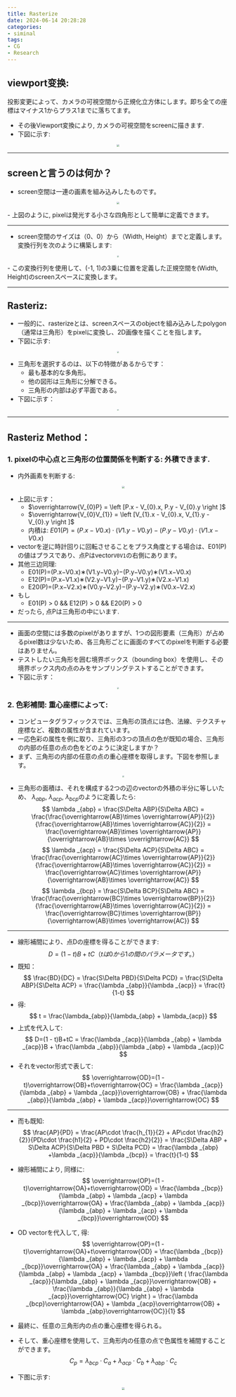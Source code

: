 ```yaml
---
title: Rasterize
date: 2024-06-14 20:28:28
categories: 
- siminal
tags:
- CG
- Research
---
```


## viewport变换:
投影変更によって、カメラの可視空間から正規化立方体にします。即ち全ての座標はマイナス1からプラス1までに落ちてます。
- その後Viewport変換により, カメラの可視空間をscreenに描きます.
- 下図に示す:
<p align="center"> <img src="./Rasterize/投影变换.png"  style="zoom: 33%;" /></p>

***
## screenと言うのは何か？
- screen空間は一連の画素を組み込みしたものです。
<p align="center"> <img src="./Rasterize/屏幕空间.png"  style="zoom: 33%;" /></p>
- 上図のように, pixelは発光する小さな四角形として簡単に定義できます。

***
- screen空間のサイズは（0、0）から（Width, Height）までと定義します。変換行列を次のように構築します:
<p align="center"> <img src="./Rasterize/视口变换矩阵.png"  style="zoom: 22%;" /></p>
- この変換行列を使用して、(-1, 1)の3乗に位置を定義した正規空間を(Width, Height)のscreenスペースに変換します。

***
## Rasteriz:
- 一般的に、rasterizeとは、screenスペースのobjectを組み込みしたpolygon（通常は三角形）をpixelに変換し、2D画像を描くことを指します。
- 下図に示す:
<p align="center"> <img src="./Rasterize/光栅化.png"  style="zoom: 22%;" /></p>

- 三角形を選択するのは、以下の特徴があるからです：
  - 最も基本的な多角形。
  - 他の図形は三角形に分解できる。
  - 三角形の内部は必ず平面である。
- 下図に示す：
<p align="center"> <img src="./Rasterize/三角形.png"  style="zoom: 22%;" /></p>

***
## Rasteriz Method：
### 1. pixelの中心点と三角形の位置関係を判断する: 外積できます.
  - 内外画素を判断する:
    <p align="center"> <img src="./Rasterize/叉乘.png"  style="zoom: 33%;" /></p>
  - 上図に示す：
    - $\overrightarrow{V_{0}P} = \left [P.x - V_{0}.x,  P.y - V_{0}.y \right ]$
    - $\overrightarrow{V_{0}V_{1}} = \left [V_{1}.x - V_{0}.x, V_{1}.y - V_{0}.y \right ]$
    - 内積は: $E01(P)=(P.x - V0.x)\cdot (V1.y - V0.y) - (P.y - V0.y)\cdot (V1.x - V0.x)$
  - vectorを逆に時計回りに回転させることをプラス角度とする場合は、E01(P)の値はプラスであり、点Pはvector`V0V1`の右側にあります。
  - 其他三边同理:
    - E01(P)=(P.x−V0.x)∗(V1.y−V0.y)−(P.y−V0.y)∗(V1.x−V0.x)
    - E12(P)=(P.x−V1.x)∗(V2.y−V1.y)−(P.y−V1.y)∗(V2.x−V1.x)
    - E20(P)=(P.x−V2.x)∗(V0.y−V2.y)−(P.y−V2.y)∗(V0.x−V2.x)
  - もし
    - E01(P) > 0 && E12(P) > 0 && E20(P) > 0
  - だったら, 点Pは三角形の中にいます.

***
- 画面の空間には多数のpixelがありますが、1つの図形要素（三角形）が占めるpixel数は少ないため、各三角形ごとに画面のすべてのpixelを判断する必要はありません。
- テストしたい三角形を囲む境界ボックス（bounding box）を使用し、その境界ボックス内の点のみをサンプリングテストすることができます。
- 下図に示す：
<p align="center"> <img src="./Rasterize/box.png"  style="zoom: 22%;" /></p>

### 2. 色彩補間: 重心座標によって:
  - コンピュータグラフィックスでは、三角形の頂点には色、法線、テクスチャ座標など、複数の属性が含まれています。
  - 一応色彩の属性を例に取り、三角形の3つの頂点の色が既知の場合、三角形の内部の任意の点の色をどのように決定しますか？
  - まず、三角形の内部の任意の点の重心座標を取得します。下図を参照します。
    <p align="center"> <img src="./Rasterize/重心坐标三角形.png"  style="zoom: 22%;" /></p>
  - 三角形の面積は、それを構成する2つの辺のvectorの外積の半分に等しいため、
    $\lambda _{abp}$, $\lambda _{acp}$, $\lambda _{bcp}$のように定義したら:
    $$
    \lambda _{abp} = \frac{S\Delta ABP}{S\Delta ABC} = \frac{\frac{\overrightarrow{AB}\times \overrightarrow{AP}}{2}}{\frac{\overrightarrow{AB}\times \overrightarrow{AC}}{2}} = \frac{\overrightarrow{AB}\times \overrightarrow{AP}}{\overrightarrow{AB}\times \overrightarrow{AC}}
    $$
    $$
    \lambda _{acp} = \frac{S\Delta ACP}{S\Delta ABC} = \frac{\frac{\overrightarrow{AC}\times \overrightarrow{AP}}{2}}{\frac{\overrightarrow{AB}\times \overrightarrow{AC}}{2}} = \frac{\overrightarrow{AC}\times \overrightarrow{AP}}{\overrightarrow{AB}\times \overrightarrow{AC}}
    $$
    $$
    \lambda _{bcp} = \frac{S\Delta BCP}{S\Delta ABC} = \frac{\frac{\overrightarrow{BC}\times \overrightarrow{BP}}{2}}{\frac{\overrightarrow{AB}\times \overrightarrow{AC}}{2}} = \frac{\overrightarrow{BC}\times \overrightarrow{BP}}{\overrightarrow{AB}\times \overrightarrow{AC}}
    $$

***
- 線形補間により、点Dの座標を得ることができます:
    $$
    D=(1 - t)B+tC　（t は0から1の間のパラメータです。）
    $$
- 既知：
    $$
    \frac{BD}{DC} = \frac{S\Delta PBD}{S\Delta PCD} = \frac{S\Delta ABP}{S\Delta ACP} = \frac{\lambda _{abp}}{\lambda _{acp}} = \frac{t}{1-t}
    $$
- 得:
    $$
    t = \frac{\lambda_{abp}}{\lambda_{abp} + \lambda_{acp}}
    $$
- 上式を代入して:
    $$
    D=(1 - t)B+tC = \frac{\lambda _{acp}}{\lambda _{abp} + \lambda _{acp}}B + \frac{\lambda _{abp}}{\lambda _{abp} + \lambda _{acp}}C
    $$
- それをvector形式で表して:
    $$
    \overrightarrow{OD}=(1 - t)\overrightarrow{OB}+t\overrightarrow{OC} = \frac{\lambda _{acp}}{\lambda _{abp} + \lambda _{acp}}\overrightarrow{OB} + \frac{\lambda _{abp}}{\lambda _{abp} + \lambda _{acp}}\overrightarrow{OC}
    $$

***
- 而も既知:
    $$
    \frac{AP}{PD} = \frac{AP\cdot \frac{h_{1}}{2} + AP\cdot \frac{h2}{2}}{PD\cdot \frac{h1}{2} + PD\cdot  \frac{h2}{2}} = \frac{S\Delta ABP + S\Delta ACP}{S\Delta PBD + S\Delta PCD} = \frac{\lambda _{abp} +\lambda _{acp}}{\lambda _{bcp}} = \frac{t}{1-t}
    $$
- 線形補間により, 同様に:
    $$
    \overrightarrow{OP}=(1 - t)\overrightarrow{OA}+t\overrightarrow{OD} = \frac{\lambda _{bcp}}{\lambda _{abp} + \lambda _{acp} + \lambda _{bcp}}\overrightarrow{OA} + \frac{\lambda _{abp} + \lambda _{acp}}{\lambda _{abp} + \lambda _{acp} +  \lambda _{bcp}}\overrightarrow{OD}
    $$
- OD vectorを代入して, 得: 
    $$
    \overrightarrow{OP}=(1 - t)\overrightarrow{OA}+t\overrightarrow{OD} = \frac{\lambda _{bcp}}{\lambda _{abp} + \lambda _{acp} + \lambda _{bcp}}\overrightarrow{OA} + \frac{\lambda _{abp} + \lambda _{acp}}{\lambda _{abp} + \lambda _{acp} +  \lambda _{bcp}}\left ( \frac{\lambda _{acp}}{\lambda _{abp} + \lambda _{acp}}\overrightarrow{OB} + \frac{\lambda _{abp}}{\lambda _{abp} + \lambda _{acp}}\overrightarrow{OC} \right ) = \frac{\lambda _{bcp}\overrightarrow{OA} + \lambda _{acp}\overrightarrow{OB} + \lambda _{abp}\overrightarrow{OC}}{1}
    $$

- 最終に、任意の三角形内の点の重心座標を得られる。
- そして、重心座標を使用して、三角形内の任意の点で色属性を補間することができます。
    $$
    C_{p} = \lambda _{bcp}\cdot C_{a} + \lambda _{acp}\cdot C_{b} + \lambda _{abp}\cdot C_{c}
    $$
- 下图に示す:
    <p align="center"> <img src="./Rasterize/颜色插值.png"  style="zoom: 33%;" /></p>

